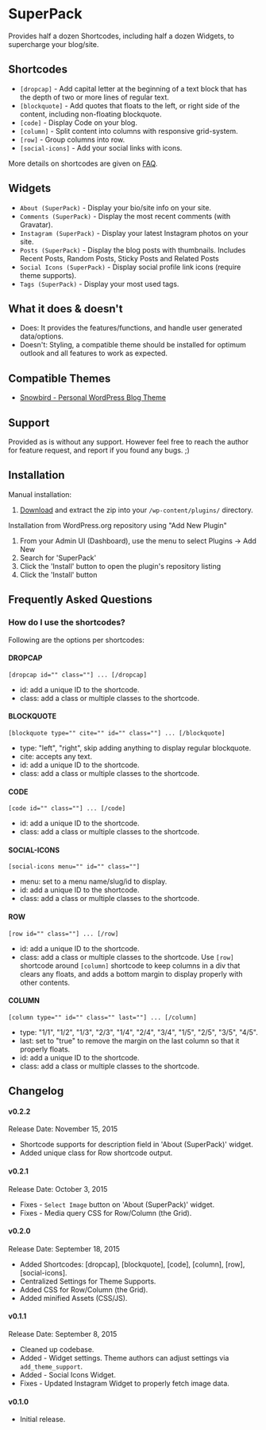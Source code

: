 # SuperPack
Provides half a dozen Shortcodes, including half a dozen Widgets, to supercharge your blog/site.

## Shortcodes

* `[dropcap]` - Add capital letter at the beginning of a text block that has the depth of two or more lines of regular text.
* `[blockquote]` - Add quotes that floats to the left, or right side of the content, including non-floating blockquote.
* `[code]` - Display Code on your blog.
* `[column]` - Split content into columns with responsive grid-system.
* `[row]` - Group columns into row.
* `[social-icons]` - Add your social links with icons.


More details on shortcodes are given on [FAQ](https://github.com/xFrontend/SuperPack#faq).

## Widgets

* `About (SuperPack)` - Display your bio/site info on your site.
* `Comments (SuperPack)` - Display the most recent comments (with Gravatar).
* `Instagram (SuperPack)` - Display your latest Instagram photos on your site.
* `Posts (SuperPack)` - Display the blog posts with thumbnails. Includes Recent Posts, Random Posts, Sticky Posts and Related Posts
* `Social Icons (SuperPack)` - Display social profile link icons (require theme supports).
* `Tags (SuperPack)` - Display your most used tags.

## What it does & doesn't

* Does: It provides the features/functions, and handle user generated data/options.
* Doesn't: Styling, a compatible theme should be installed for optimum outlook and all features to work as expected.

## Compatible Themes

* [Snowbird - Personal WordPress Blog Theme](https://xfrontend.com/themes/snowbird-wordpress-theme/)


## Support

Provided as is without any support. However feel free to reach the author for feature request, and report if you found any bugs. ;)


## Installation

Manual installation:

1. [Download](https://github.com/xFrontend/SuperPack/archive/master.zip) and extract the zip into your `/wp-content/plugins/` directory.

Installation from WordPress.org repository using "Add New Plugin"

1. From your Admin UI (Dashboard), use the menu to select Plugins -> Add New
1. Search for 'SuperPack'
1. Click the 'Install' button to open the plugin's repository listing
1. Click the 'Install' button


## Frequently Asked Questions

### How do I use the shortcodes?

Following are the options per shortcodes:

#### DROPCAP

`[dropcap id="" class=""] ... [/dropcap]`

* id: add a unique ID to the shortcode.
* class: add a class or multiple classes to the shortcode.

#### BLOCKQUOTE

`[blockquote type="" cite="" id="" class=""] ... [/blockquote]`

* type: "left", "right", skip adding anything to display regular blockquote.
* cite: accepts any text.
* id: add a unique ID to the shortcode.
* class: add a class or multiple classes to the shortcode.

#### CODE

`[code id="" class=""] ... [/code]`

* id: add a unique ID to the shortcode.
* class: add a class or multiple classes to the shortcode.

#### SOCIAL-ICONS

`[social-icons menu="" id="" class=""]`

* menu: set to a menu name/slug/id to display.
* id: add a unique ID to the shortcode.
* class: add a class or multiple classes to the shortcode.

#### ROW

`[row id="" class=""] ... [/row]`

* id: add a unique ID to the shortcode.
* class: add a class or multiple classes to the shortcode.
Use `[row]` shortcode around `[column]` shortcode to keep columns in a div that clears any floats, and adds a bottom margin to display properly with other contents.

#### COLUMN

`[column type="" id="" class="" last=""] ... [/column]`

* type: "1/1", "1/2", "1/3", "2/3", "1/4", "2/4", "3/4", "1/5", "2/5", "3/5", "4/5".
* last: set to "true" to remove the margin on the last column so that it properly floats.
* id: add a unique ID to the shortcode.
* class: add a class or multiple classes to the shortcode.


## Changelog

#### v0.2.2
Release Date: November 15, 2015

* Shortcode supports for description field in 'About (SuperPack)' widget.
* Added unique class for Row shortcode output.


#### v0.2.1
Release Date: October 3, 2015

* Fixes - `Select Image` button on 'About (SuperPack)' widget.
* Fixes - Media query CSS for Row/Column (the Grid).


#### v0.2.0
Release Date: September 18, 2015

* Added Shortcodes: [dropcap], [blockquote], [code], [column], [row], [social-icons].
* Centralized Settings for Theme Supports.
* Added CSS for Row/Column (the Grid).
* Added minified Assets (CSS/JS).


#### v0.1.1
Release Date: September 8, 2015

* Cleaned up codebase.
* Added - Widget settings. Theme authors can adjust settings via `add_theme_support`.
* Added - Social Icons Widget.
* Fixes - Updated Instagram Widget to properly fetch image data.


#### v0.1.0
* Initial release.

